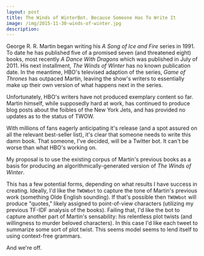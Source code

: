 ```yaml
---
layout: post
title: The Winds of WinterBot. Because Someone Has To Write It
image: /img/2015-11-30-winds-of-winter.jpg
description: 
---
```


George R. R. Martin began writing his <em>A Song of Ice and Fire</em> series in 1991. To date he has published five of a promised seven (and threatened eight) books, most recently <em>A Dance With Dragons</em> which was published in July of 2011. His next installment, <em>The Winds of Winter</em> has no known publication date. In the meantime, HBO's televised adaption of the series, <em>Game of Thrones</em> has outpaced Martin, leaving the show's writers to essentially make up their own version of what happens next in the series.

Unfortunately, HBO's writers have not produced exemplary content so far. Martin himself, while supposedly hard at work, has continued to produce blog posts about the foibles of the New York Jets, and has provided no updates as to the status of TWOW.

With millions of fans eagerly anticipating it's release (and a spot assured on all the relevant best-seller list), it's clear that someone needs to write this damn book. That someone, I've decided, will be a Twitter bot. It can't be worse than what HBO's working on.

My proposal is to use the existing corpus of Martin's previous books as a basis for producing an algorithmically-generated version of <em>The Winds of Winter</em>. 

This has a few potential forms, depending on what results I have success in creating. Ideally, I'd like the <code>TWOWbot</code> to capture the tone of Martin's previous work (something Olde English sounding). If that's possible then <code>TWOWbot</code> will produce "quotes," likely assigned to point-of-view characters (utilizing my previous TF-IDF analysis of the books). Failing that, I'd like the bot to capture another part of Martin's sensability: his relentless plot twists (and willingness to murder beloved characters). In this case I'd like each tweet to summarize some sort of plot twist. This seems model seems to lend itself to using context-free grammars.

And we're off.